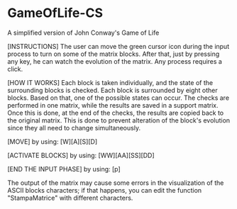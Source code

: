 # GameOfLife-CS
A simplified version of John Conway's Game of Life

[INSTRUCTIONS]
The user can move the green cursor icon during the input process to turn on some of the matrix blocks. After that, just by pressing any key, he can watch the evolution of the matrix. Any process requires a click.

[HOW IT WORKS]
Each block is taken individually, and the state of the surrounding blocks is checked. Each block is surrounded by eight other blocks. Based on that, one of the possible states can occur. The checks are performed in one matrix, while the results are saved in a support matrix. Once this is done, at the end of the checks, the results are copied back to the original matrix. This is done to prevent alteration of the block's evolution since they all need to change simultaneously.

[MOVE] by using: [W][A][S][D]

[ACTIVATE BLOCKS] by using: [WW][AA][SS][DD]

[END THE INPUT PHASE] by using: [p]

The output of the matrix may cause some errors in the visualization of the ASCII blocks characters; if that happens, you can edit the function "StampaMatrice" with different characters.



